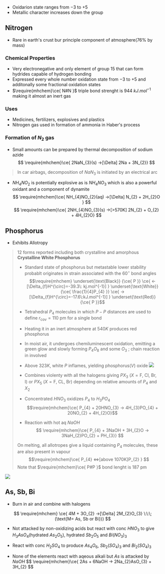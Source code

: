 - Oxidarion state ranges from $-3$ to $+5$ 
- Metallic character increases down the group


## Nitrogen

- Rare in earth's crust bur principle component of atmosphere($76$% by mass)

### Chemical Properties 
- Very electronegative and only element of group $15$ that can form hydrides capable of hydrogen bonding 
- Expressed every whole number oxidation state from $-3$ to $+5$ and additonally some fractional oxidation states 
- $\require{mhchem}\ce{ N#N }$ triple bond strenght is $944\: kJ.mol^{-1}$ making it almost an inert gas 

### Uses 
- Medicines, fertilizers, explosives and plastics 
- Nitrogen gas used in formation of ammonia in Haber's process 


### Formation of $N_{2}$ gas 
- Small amounts can be prepared by thermal decomposition of sodium azide
$$
\require{mhchem}\ce{ 2NaN_{3}(s) ->[\Delta] 2Na + 3N_{2}}
$$
>In car airbags, decomposition of $NaN_{3}$ is initiated by an electrical arc 

- $NH_{4}NO_{2}$ is potentially explosive as is $NH_{4}NO_{3}$ which is also a powerful oxidant and a component of dynamite 
$$
\require{mhchem}\ce{ NH_{4}NO_{2}(aq) ->[\Delta] N_{2} + 2H_{2}O }
$$
$$
\require{mhchem}\ce{ 2NH_{4}NO_{3}(s) ->[>570K] 2N_{2} + O_{2} + 4H_{2}O}
$$


## Phosphorus 
- Exhibits Allotropy 
>$12$ forms reported including both crystalline and amorphous 
> **Crystalline White Phosphorus**
> - Standard state of phosphorus but metastable 
> 	lower stability probablt originates in strain associated with the $60^{\circ}$ bond angles 
> 	$$\require{mhchem} \underset{\text{Black}} {\ce{ P }} \ce{ <-[\Delta_{f}H^{\circ}=-39.3\: kj.mol^{-1}] } \underset{\text{White}}{\ce{ \frac{1}{4}P_{4} }} \ce{ ->[\Delta_{f}H^{\circ}=-17.6\:kJ.mol^{-1}] } \underset{\text{Red}} {\ce{ P }}$$
> 	
> - Tetrahedral $P_{4}$ molecules in which $P-P$ distances are used to define $r_{\text{cov}}=110\:\text{pm}$ for a single bond 
> 
> - Heating it in an inert atmosphere at $540K$ produces red phosphorus 
> 
>  - In moist air, it undergoes chemiluminescent oxidation, emitting a green glow and slowly forming $P_{4}O_{8}$ and some $O_{3}$  ; chain reaction in involved
>  
>  - Above $323K$, white $P$ inflames, yielding phosphorus($V$) oxide 
> 	 ![](https://i.imgur.com/M8raous.png)
> 
> - Combines violenty with all the halogens giving $PX_{3}$ ($X=\text{F, Cl, Br, I}$) or $PX_{5}$ ($X=\text{F, CL, Br}$) depending on relative amounts of $P_{4}$ and $X_{2}$ 
> 
> - Concentrated $HNO_{3}$ oxidizes $P_{4}$ to $H_{3}PO_{4}$ 
> $$\require{mhchem}\ce{ P_{4} + 20HNO_{3} -> 4H_{3}PO_{4} + 20NO_{2} + 4H_{2}O}$$
>  - Reaction with hot aq $NaOH$ $$
\require{mhchem}\ce{ P_{4} + 3NaOH + 3H_{2}O -> 3NaH_{2}PO_{2} + PH_{3}}
$$
>
>
> On melting, all allotropes give a liquid containing $P_{4}$ molecules, these are also present in vapour 
> $$\require{mhchem}\ce{ P_{4} <=>[above 1070K]P_{2} }
$$
>Note that $\require{mhchem}\ce{ P#P }$ bond lenght is $187\:\text{pm}$

![](https://i.imgur.com/1N0tRdX.png)


## As, Sb, Bi 

- Burn in air and combine with halogens 

$$
\require{mhchem} \ce{ 4M + 3O_{2} ->[\Delta] 2M_{2}O_{3} \:\:\;(\text{M= As, Sb or Bi})}
$$
- Not attacked by non-oxidizing acids but react with conc $HNO_{3}$ to give $H_{3}AsO_{4}$(hydrated $As_{2}O_{5}$), hydrated $Sb_{2}O_{5}$ and $Bi(NO_{3})_{3}$ 
- React with conc $H_{2}SO_{4}$ to produce $As_{4}O_{6}$, $Sb_{2}(SO_{4})_{3}$ and $Bi_{2}(SO_{4})_{3}$ 

- None of the elements react with aqeous alkali but $As$ is attacked by $NaOH$ 
$$
\require{mhchem}\ce{ 2As + 6NaOH  -> 2Na_{2}AsO_{3} + 3H_{2}
$$
